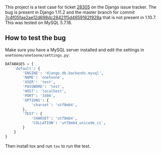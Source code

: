 This project is a test case for ticket [28305](https://code.djangoproject.com/ticket/28305) on the Django issue tracker. The bug is present in Django 1.11.2 and the master branch for commit [7c4f05fae2ae12d698dc28421f5d4659162f928a](https://github.com/django/django/commit/7c4f05fae2ae12d698dc28421f5d4659162f928a) that is not present in 1.10.7. This was tested on MySQL 5.7.18.

## How to test the bug

Make sure you have a MySQL server installed and edit the settings in `onetoone/onetoone/settings.py`:

```python
DATABASES = {
    'default': {
        'ENGINE': 'django.db.backends.mysql',
        'NAME': 'onetoone',
        'USER': 'test',
        'PASSWORD': 'test',
        'HOST': 'localhost',
        'PORT': '3306',
        'OPTIONS': {
            'charset': 'utf8mb4',
        },
        'TEST': {
            'CHARSET': 'utf8mb4',
            'COLLATION': 'utf8mb4_unicode_ci',
        }
    }
}
```

Then install tox and run `tox` to run the test.

